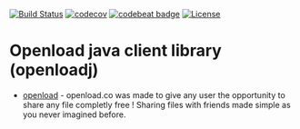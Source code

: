 [![Build Status](https://travis-ci.org/TorosyanV/openloadclient.svg?branch=master)](https://travis-ci.org/TorosyanV/openloadclient)
[![codecov](https://codecov.io/gh/TorosyanV/openloadclient/branch/master/graph/badge.svg)](https://codecov.io/gh/TorosyanV/openloadclient)
[![codebeat badge](https://codebeat.co/badges/95a90ccb-3d0e-45d8-8757-1e5a78294d55)](https://codebeat.co/projects/github-com-torosyanv-openloadclient-master)
[![License](https://img.shields.io/badge/License-Apache%202.0-blue.svg)](https://opensource.org/licenses/Apache-2.0)

# Openload java client library (openloadj)


* [openload](https://openload.co/api) - openload.co was made to give any user the opportunity to share any file completly free !
                                        Sharing files with friends made simple as you never imagined before.
